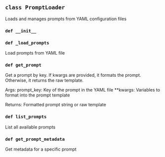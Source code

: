 ## `class PromptLoader`

Loads and manages prompts from YAML configuration files

### `def __init__`

### `def _load_prompts`

Load prompts from YAML file

### `def get_prompt`

Get a prompt by key. If kwargs are provided, it formats the prompt.
Otherwise, it returns the raw template.

Args:
    prompt_key: Key of the prompt in the YAML file
    **kwargs: Variables to format into the prompt template
    
Returns:
    Formatted prompt string or raw template

### `def list_prompts`

List all available prompts

### `def get_prompt_metadata`

Get metadata for a specific prompt

